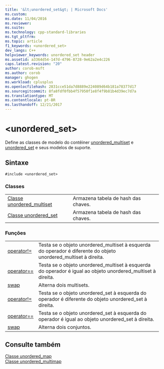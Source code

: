 ```yaml
---
title: '&lt;unordered_set&gt; | Microsoft Docs'
ms.custom: 
ms.date: 11/04/2016
ms.reviewer: 
ms.suite: 
ms.technology: cpp-standard-libraries
ms.tgt_pltfrm: 
ms.topic: article
f1_keywords: <unordered_set>
dev_langs: C++
helpviewer_keywords: unordered_set header
ms.assetid: a3364d54-147d-4796-8728-9e62a2e4c226
caps.latest.revision: "20"
author: corob-msft
ms.author: corob
manager: ghogen
ms.workload: cplusplus
ms.openlocfilehash: 2831cce51da7d8889e224089d64b181a78377d17
ms.sourcegitcommit: 8fa8fdf0fbb4f57950f1e8f4f9b81b4d39ec7d7a
ms.translationtype: MT
ms.contentlocale: pt-BR
ms.lasthandoff: 12/21/2017
---
```

# <a name="ltunorderedsetgt"></a>&lt;unordered_set&gt;
Define as classes de modelo do contêiner [unordered_multiset](../standard-library/unordered-multiset-class.md) e [unordered_set](../standard-library/unordered-set-class.md) e seus modelos de suporte.  
  
## <a name="syntax"></a>Sintaxe  
  
```  
#include <unordered_set>  
```  
  
### <a name="classes"></a>Classes  
  
|||  
|-|-|  
|[Classe unordered_multiset](../standard-library/unordered-multiset-class.md)|Armazena tabela de hash das chaves.|  
|[Classe unordered_set](../standard-library/unordered-set-class.md)|Armazena tabela de hash das chaves.|  
  
### <a name="functions"></a>Funções  
  
|||  
|-|-|  
|[operator!=](../standard-library/unordered-set-operators.md#op_neq)|Testa se o objeto unordered_multiset à esquerda do operador é diferente do objeto unordered_multiset à direita.|  
|[operator==](../standard-library/unordered-set-operators.md#op_eq_eq)|Testa se o objeto unordered_multiset à esquerda do operador é igual ao objeto unordered_multiset à direita.|  
|[swap](../standard-library/unordered-set-functions.md#swap_unordered_multiset)|Alterna dois multisets.|  
|[operator!=](../standard-library/unordered-set-operators.md#op_neq)|Testa se o objeto unordered_set à esquerda do operador é diferente do objeto unordered_set à direita.|  
|[operator==](../standard-library/unordered-set-operators.md#op_eq_eq)|Testa se o objeto unordered_set à esquerda do operador é igual ao objeto unordered_set à direita.|  
|[swap](../standard-library/unordered-set-functions.md#swap)|Alterna dois conjuntos.|  
  
## <a name="see-also"></a>Consulte também  
 [Classe unordered_map](../standard-library/unordered-map-class.md)   
 [Classe unordered_multimap](../standard-library/unordered-multimap-class.md)
